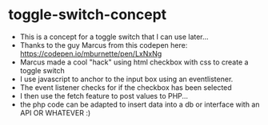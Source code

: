 # toggle-switch-concept
* This is a concept for a toggle switch that I can use later...
* Thanks to the guy Marcus from this codepen here: https://codepen.io/mburnette/pen/LxNxNg
* Marcus made a cool "hack" using html checkbox with css to create a toggle switch
* I use javascript to anchor to the input box using an eventlistener.
* The event listener checks for if the checkbox has been selected
* I then use the fetch feature to post values to PHP...
* the php code can be adapted to insert data into a db or interface with an API OR WHATEVER :)
